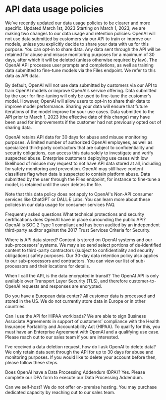 # API data usage policies

We’ve recently updated our data usage policies to be clearer and more specific.
Updated March 1st, 2023
Starting on March 1, 2023, we are making two changes to our data usage and retention policies:
OpenAI will not use data submitted by customers via our API to train or improve our models, unless you explicitly decide to share your data with us for this purpose. You can opt-in to share data.
Any data sent through the API will be retained for abuse and misuse monitoring purposes for a maximum of 30 days, after which it will be deleted (unless otherwise required by law).
The OpenAI API processes user prompts and completions, as well as training data submitted to fine-tune models via the Files endpoint. We refer to this data as API data.

By default, OpenAI will not use data submitted by customers via our API to train OpenAI models or improve OpenAI’s service offering. Data submitted by the user for fine-tuning will only be used to fine-tune the customer's model. However, OpenAI will allow users to opt-in to share their data to improve model performance. Sharing your data will ensure that future iterations of the model improve for your use cases. Data submitted to the API prior to March 1, 2023 (the effective date of this change) may have been used for improvements if the customer had not previously opted out of sharing data.

OpenAI retains API data for 30 days for abuse and misuse monitoring purposes. A limited number of authorized OpenAI employees, as well as specialized third-party contractors that are subject to confidentiality and security obligations, can access this data solely to investigate and verify suspected abuse. Enterprise customers deploying use cases with low likelihood of misuse may request to not have API data stored at all, including for safety monitoring and prevention. OpenAI may still have content classifiers flag when data is suspected to contain platform abuse. Data submitted by the user through the Files endpoint, for instance to fine-tune a model, is retained until the user deletes the file.

Note that this data policy does not apply to OpenAI's Non-API consumer services like ChatGPT or DALL·E Labs. You can learn more about these policies in our data usage for consumer services FAQ.

Frequently asked questions
What technical protections and security certifications does OpenAI have in place surrounding the public API?
OpenAI is SOC 2 Type 1 compliant and has been audited by an independent third-party auditor against the 2017 Trust Services Criteria for Security.

Where is API data stored?
Content is stored on OpenAI systems and our sub-processors’ systems. We may also send select portions of de-identified content to third-party contractors (subject to confidentiality and security obligations) safety purposes. Our 30-day data retention policy also applies to our sub-processors and contractors. You can view our list of sub-processors and their locations for details.

When I call the API, is the data encrypted in transit?
The OpenAI API is only available over Transport Layer Security (TLS), and therefore customer-to-OpenAI requests and responses are encrypted.

Do you have a European data center?
All customer data is processed and stored in the US. We do not currently store data in Europe or in other countries.

Can I use the API for HIPAA workloads?
We are able to sign Business Associate Agreements in support of customers’ compliance with the Health Insurance Portability and Accountability Act (HIPAA). To qualify for this, you must have an Enterprise Agreement with OpenAI and a qualifying use case. Please reach out to our sales team if you are interested.

I’ve received a data deletion request, how do I ask OpenAI to delete data?
We only retain data sent through the API for up to 30 days for abuse and monitoring purposes. If you would like to delete your account before then, please follow these steps.

Does OpenAI have a Data Processing Addendum (DPA)?
Yes. Please complete our DPA form to execute our Data Processing Addendum.

Can we self-host?
We do not offer on-premise hosting. You may purchase dedicated capacity by reaching out to our sales team.
